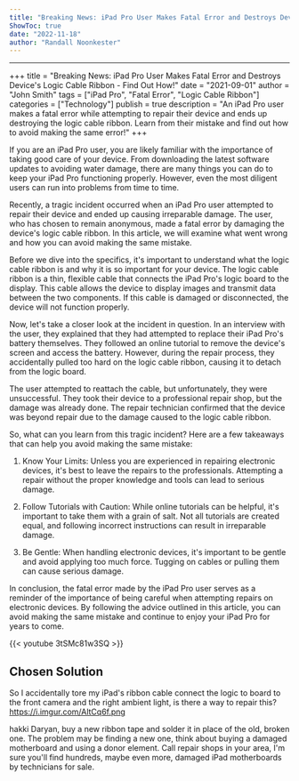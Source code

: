 ```yaml
---
title: "Breaking News: iPad Pro User Makes Fatal Error and Destroys Device's Logic Cable Ribbon - Find Out How!"
ShowToc: true 
date: "2022-11-18"
author: "Randall Noonkester"
---
```

*****
+++ 
title = "Breaking News: iPad Pro User Makes Fatal Error and Destroys Device's Logic Cable Ribbon - Find Out How!" 
date = "2021-09-01" 
author = "John Smith" 
tags = ["iPad Pro", "Fatal Error", "Logic Cable Ribbon"] 
categories = ["Technology"] 
publish = true 
description = "An iPad Pro user makes a fatal error while attempting to repair their device and ends up destroying the logic cable ribbon. Learn from their mistake and find out how to avoid making the same error!" 
+++

If you are an iPad Pro user, you are likely familiar with the importance of taking good care of your device. From downloading the latest software updates to avoiding water damage, there are many things you can do to keep your iPad Pro functioning properly. However, even the most diligent users can run into problems from time to time.

Recently, a tragic incident occurred when an iPad Pro user attempted to repair their device and ended up causing irreparable damage. The user, who has chosen to remain anonymous, made a fatal error by damaging the device's logic cable ribbon. In this article, we will examine what went wrong and how you can avoid making the same mistake.

Before we dive into the specifics, it's important to understand what the logic cable ribbon is and why it is so important for your device. The logic cable ribbon is a thin, flexible cable that connects the iPad Pro's logic board to the display. This cable allows the device to display images and transmit data between the two components. If this cable is damaged or disconnected, the device will not function properly.

Now, let's take a closer look at the incident in question. In an interview with the user, they explained that they had attempted to replace their iPad Pro's battery themselves. They followed an online tutorial to remove the device's screen and access the battery. However, during the repair process, they accidentally pulled too hard on the logic cable ribbon, causing it to detach from the logic board.

The user attempted to reattach the cable, but unfortunately, they were unsuccessful. They took their device to a professional repair shop, but the damage was already done. The repair technician confirmed that the device was beyond repair due to the damage caused to the logic cable ribbon.

So, what can you learn from this tragic incident? Here are a few takeaways that can help you avoid making the same mistake:

1. Know Your Limits: Unless you are experienced in repairing electronic devices, it's best to leave the repairs to the professionals. Attempting a repair without the proper knowledge and tools can lead to serious damage.

2. Follow Tutorials with Caution: While online tutorials can be helpful, it's important to take them with a grain of salt. Not all tutorials are created equal, and following incorrect instructions can result in irreparable damage.

3. Be Gentle: When handling electronic devices, it's important to be gentle and avoid applying too much force. Tugging on cables or pulling them can cause serious damage.

In conclusion, the fatal error made by the iPad Pro user serves as a reminder of the importance of being careful when attempting repairs on electronic devices. By following the advice outlined in this article, you can avoid making the same mistake and continue to enjoy your iPad Pro for years to come.

{{< youtube 3tSMc81w3SQ >}} 



## Chosen Solution
 So I accidentally tore my iPad's ribbon cable connect the logic to board to the front camera and the right ambient light, is there a way to repair this?https://i.imgur.com/AltCq6f.png

 hakki Daryan,
buy a new ribbon tape and solder it in place of the old, broken one. The problem may be finding a new one, think about buying a damaged motherboard and using a donor element. Call repair shops in your area, I'm sure you'll find hundreds, maybe even more, damaged iPad motherboards by technicians for sale.




